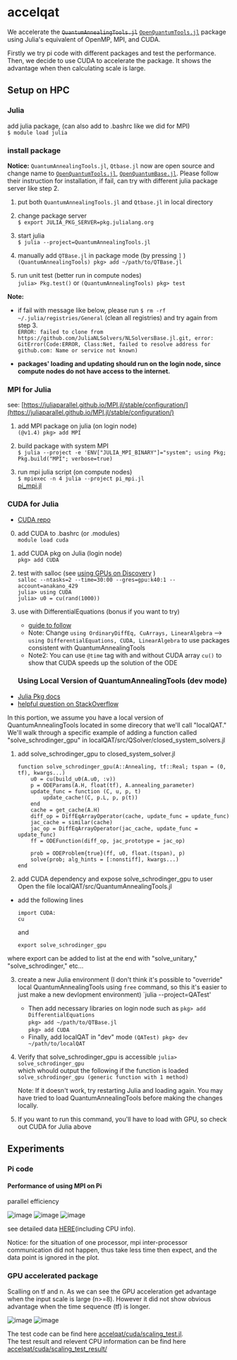 # accelqat
We accelerate the ~~`QuantumAnnealingTools.jl`~~ [`OpenQuantumTools.jl`](https://github.com/USCqserver/OpenQuantumTools.jl) package using Julia's equivalent of OpenMP, MPI, and CUDA.

Firstly we try pi code with different packages and test the performance. Then, we decide to use CUDA to accelerate the package. It shows the advantage when then calculating scale is large.

## Setup on HPC

### Julia
add julia package, (can also add to .bashrc like we did for MPI)  
    `$ module load julia`

### install package
**Notice:** `QuantumAnnealingTools.jl`, `Qtbase.jl` now are open source and change name to [`OpenQuantumTools.jl`](https://github.com/USCqserver/OpenQuantumTools.jl), [`OpenQuantumBase.jl`](https://github.com/USCqserver/OpenQuantumBase.jl).
Please follow their instruction for installation, if fail, can try with different julia package server like step 2. 

1. put both `QuantumAnnealingTools.jl` and `Qtbase.jl` in local directory

2. change package server  
    `$ export JULIA_PKG_SERVER=pkg.julialang.org`

3. start julia  
    `$ julia --project=QuantumAnnealingTools.jl`

4. manually add `QTBase.jl` in package mode (by pressing `]` )  
    `(QuantumAnnealingTools) pkg> add ~/path/to/QTBase.jl`

5. run unit test (better run in compute nodes)  
    `julia> Pkg.test()` or `(QuantumAnnealingTools) pkg> test`

**Note:** 

- if fail with message like below, please run  `$ rm -rf ~/.julia/registries/General` (clean all registries) and try again from step 3.  
    `ERROR: failed to clone from https://github.com/JuliaNLSolvers/NLSolversBase.jl.git, error: GitError(Code:ERROR, Class:Net, failed to resolve address for github.com: Name or service not known)`

- **packages' loading and updating should run on the login node, since compute nodes do not have access to the internet.**

### MPI for Julia

see: [https://juliaparallel.github.io/MPI.jl/stable/configuration/](https://juliaparallel.github.io/MPI.jl/stable/configuration/)

1. add MPI package on julia (on login node)  
    `(@v1.4) pkg> add MPI`

2. build package with system MPI  
    `$ julia --project -e 'ENV["JULIA_MPI_BINARY"]="system"; using Pkg; Pkg.build("MPI"; verbose=true)`

3. run mpi julia script (on compute nodes)  
    `$ mpiexec -n 4 julia --project pi_mpi.jl`  
    [pi_mpi.jl](Setup%20repo%20on%20HPC%20ab4795a0a26742008190ca88709a937f/pi_mpi.jl)
    
### CUDA for Julia
- [CUDA repo](https://github.com/JuliaGPU/CUDA.jl)

0. add CUDA to .bashrc (or .modules)   
    `module load cuda`

1. add CUDA pkg on Julia (login node)   
    `pkg> add CUDA`
    
2. test with salloc (see [using GPUs on Discovery](https://carc.usc.edu/user-information/user-guides/high-performance-computing/discovery/using-gpus) )     
    `salloc --ntasks=2 --time=30:00 --gres=gpu:k40:1 --account=anakano_429`   
    `julia> using CUDA`    
    `julia> u0 = cu(rand(1000))`
    
3. use with DifferentialEquations (bonus if you want to try)   
    - [guide to follow](https://github.com/SciML/DiffEqGPU.jl#within-method-gpu-parallelism-with-direct-cuarray-usage)
    - Note: Change `using OrdinaryDiffEq, CuArrays, LinearAlgebra` --> `using DifferentialEquations, CUDA, LinearAlgebra` to use packages consistent with QuantumAnnealingTools
    - Note2: You can use `@time` tag with and without CUDA array `cu()` to show that CUDA speeds up the solution of the ODE
    
    ### Using Local Version of QuantumAnnealingTools (dev mode)
- [Julia Pkg docs](https://docs.julialang.org/en/v1/stdlib/Pkg/)
- [helpful question on StackOverflow](https://stackoverflow.com/questions/58098296/julia-be-sure-to-use-dev-version-of-a-package)

In this portion, we assume you have a local version of QuantumAnnealingTools located in some direcory that we'll call "localQAT." We'll walk through a specific example of adding a function called "solve_schrodinger_gpu" in localQAT/src/QSolver/closed_system_solvers.jl 

1. add solve_schrodinger_gpu to closed_system_solver.jl     
    ```
    function solve_schrodinger_gpu(A::Annealing, tf::Real; tspan = (0, tf), kwargs...)
        u0 = cu(build_u0(A.u0, :v))
        p = ODEParams(A.H, float(tf), A.annealing_parameter)
        update_func = function (C, u, p, t)
            update_cache!(C, p.L, p, p(t))
        end
        cache = get_cache(A.H)
        diff_op = DiffEqArrayOperator(cache, update_func = update_func)
        jac_cache = similar(cache)
        jac_op = DiffEqArrayOperator(jac_cache, update_func = update_func)
        ff = ODEFunction(diff_op, jac_prototype = jac_op)

        prob = ODEProblem{true}(ff, u0, float.(tspan), p)
        solve(prob; alg_hints = [:nonstiff], kwargs...)
    end
    ```
    
2. add CUDA dependency and expose solve_schrodinger_gpu to user   
Open the file localQAT/src/QuantumAnnealingTools.jl
- add the following lines 
    ```
    import CUDA:
    cu
    ```   
    and 
    ```
    export solve_schrodinger_gpu
    ```
where export can be added to list at the end with "solve_unitary," "solve_schrodinger," etc...

3. create a new Julia environment (I don't think it's possible to "override" local QuantumAnnealingTools using `free` command, so this it's easier to just make a new devlopment environment)
    `julia --project=QATest'   
    - Then add necessary libraries on login node such as 
    `pkg> add DifferentialEquations`   
    `pkg> add ~/path/to/QTBase.jl`   
    `pkg> add CUDA`   
    - Finally, add localQAT in "dev" mode
    `(QATest) pkg> dev ~/path/to/localQAT`
    
 4. Verify that solve_schrodinger_gpu is accessible
    `julia> solve_schrodinger_gpu`   
    which whould output the following if the function is loaded    
    `solve_schrodinger_gpu (generic function with 1 method)`     
    
    Note: If it doesn't work, try restarting Julia and loading again. You may have tried to load QuantumAnnealingTools before making the changes locally. 
    
5. If you want to run this command, you'll have to load with GPU, so check out CUDA for Julia above

## Experiments
### Pi code
#### Performance of using MPI on Pi

parallel efficiency

![image](https://user-images.githubusercontent.com/18574971/100689201-e0584b00-3338-11eb-9f51-3620d8d8908a.png)
![image](https://user-images.githubusercontent.com/18574971/100689212-e3ebd200-3338-11eb-80c6-c66bd13e4864.png)
![image](https://user-images.githubusercontent.com/18574971/100689222-e6e6c280-3338-11eb-84eb-996cb6bf6ffd.png)

see detailed data [HERE](https://github.com/naezzell/accelqat/tree/main/performance_test/pi_test/test_result/pi_pe_result)(including CPU info).

Notice: for the situation of one processor, mpi inter-processor communication did not happen, thus take less time then expect, and the data point is ignored in the plot.

### GPU accelerated package
Scalling on tf and n. As we can see the GPU acceleration get advantage when the input scale is large (n>=8). However it did not show obvious advantage when the time sequence (tf) is longer.

![image](https://user-images.githubusercontent.com/18574971/101561112-921afb80-3979-11eb-8b0a-b7cb7ed67812.png)
![image](https://user-images.githubusercontent.com/18574971/101561672-98f63e00-397a-11eb-8601-2701860f8b17.png)

The test code can be find here [accelqat/cuda/scaling_test.jl](https://github.com/naezzell/accelqat/blob/main/cuda/scaling_test.jl).  
The test result and relevent CPU information can be find here [accelqat/cuda/scaling_test_result/](https://github.com/naezzell/accelqat/tree/main/cuda/scaling_test_result)
